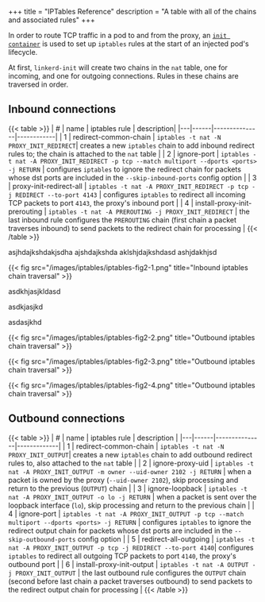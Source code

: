 +++
title = "IPTables Reference"
description = "A table with all of the chains and associated rules"
+++

In order to route TCP traffic in a pod to and from the proxy, an [`init
container`](https://kubernetes.io/docs/concepts/workloads/pods/init-containers/)
is used to set up `iptables` rules at the start of an injected pod's
lifecycle.

At first, `linkerd-init` will create two chains in the `nat` table, one for
incoming, and one for outgoing connections. Rules in these chains are traversed
in order.

## Inbound connections



<!-- markdownlint-disable MD013 -->
{{< table >}}
| # | name | iptables rule | description|
|---|------|---------------|------------|
| 1 | redirect-common-chain | `iptables -t nat -N PROXY_INIT_REDIRECT`| creates a new `iptables` chain to add inbound redirect rules to; the chain is attached to the `nat` table |
| 2 | ignore-port | `iptables -t nat -A PROXY_INIT_REDIRECT -p tcp --match multiport --dports <ports> -j RETURN` | configures `iptables` to ignore the redirect chain for packets whose dst ports are included in the `--skip-inbound-ports` config option |
| 3 | proxy-init-redirect-all | `iptables -t nat -A PROXY_INIT_REDIRECT -p tcp -j REDIRECT --to-port 4143` | configures `iptables` to redirect all incoming TCP packets to port `4143`, the proxy's inbound port |
| 4 | install-proxy-init-prerouting | `iptables -t nat -A PREROUTING -j PROXY_INIT_REDIRECT` | the last inbound rule configures the `PREROUTING` chain (first chain a packet traverses inbound) to send packets to the redirect chain for processing |
{{< /table >}}
<!-- markdownlint-enable MD013 -->

asjhdajkshdakjsdha
ajshdajkshda
aklshjdajkshdasd
ashjdakhjsd


{{< fig src="/images/iptables/iptables-fig2-1.png" 
title="Inbound iptables chain traversal" >}}


asdkhjasjkldasd

asdkjasjkd

asdasjkhd

{{< fig src="/images/iptables/iptables-fig2-2.png" 
title="Outbound iptables chain traversal" >}}


{{< fig src="/images/iptables/iptables-fig2-3.png" 
title="Outbound iptables chain traversal" >}}


{{< fig src="/images/iptables/iptables-fig2-4.png" 
title="Outbound iptables chain traversal" >}}

## Outbound connections

<!-- markdownlint-disable MD013 -->
{{< table >}}
| # | name | iptables rule | description |
|---|------|---------------|-------------|
| 1 | redirect-common-chain | `iptables -t nat -N PROXY_INIT_OUTPUT`| creates a new `iptables` chain to add outbound redirect rules to, also attached to the `nat` table |
| 2 | ignore-proxy-uid | `iptables -t nat -A PROXY_INIT_OUTPUT -m owner --uid-owner 2102 -j RETURN` | when a packet is owned by the proxy (`--uid-owner 2102`), skip processing and return to the previous (`OUTPUT`) chain |
| 3 | ignore-loopback | `iptables -t nat -A PROXY_INIT_OUTPUT -o lo -j RETURN` | when a packet is sent over the loopback interface (`lo`), skip processing and return to the previous chain |
| 4 | ignore-port | `iptables -t nat -A PROXY_INIT_OUTPUT -p tcp --match multiport --dports <ports> -j RETURN` | configures `iptables` to ignore the redirect output chain for packets whose dst ports are included in the `--skip-outbound-ports` config option |
| 5 | redirect-all-outgoing | `iptables -t nat -A PROXY_INIT_OUTPUT -p tcp -j REDIRECT --to-port 4140`|  configures `iptables` to redirect all outgoing TCP packets to port `4140`, the proxy's outbound port |
| 6 | install-proxy-init-output | `iptables -t nat -A OUTPUT -j PROXY_INIT_OUTPUT` | the last outbound rule configures the `OUTPUT` chain (second before last chain a packet traverses outbound) to send packets to the redirect output chain for processing |
{{< /table >}}
<!-- markdownlint-enable MD013 -->
